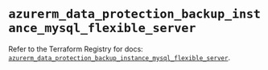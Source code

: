 # `azurerm_data_protection_backup_instance_mysql_flexible_server`

Refer to the Terraform Registry for docs: [`azurerm_data_protection_backup_instance_mysql_flexible_server`](https://registry.terraform.io/providers/hashicorp/azurerm/4.45.1/docs/resources/data_protection_backup_instance_mysql_flexible_server).

